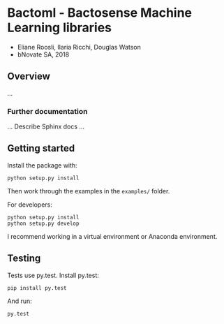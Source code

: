 # Bactoml - Bactosense Machine Learning libraries

* Eliane Roosli, Ilaria Ricchi, Douglas Watson
* bNovate SA, 2018

## Overview

...

### Further documentation

... Describe Sphinx docs ...

## Getting started

Install the package with:

```
python setup.py install
```

Then work through the examples in the `examples/` folder.

For developers:

```
python setup.py install
python setup.py develop
```

I recommend working in a virtual environment or Anaconda environment.

## Testing

Tests use py.test. Install py.test:

```
pip install py.test
```

And run:

```
py.test
```